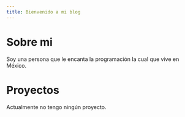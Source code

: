 ```yaml
---
title: Bienvenido a mi blog
---
```

# Sobre mi
Soy una persona que le encanta la programación la cual que vive en México.
# Proyectos
Actualmente no tengo ningún proyecto.
